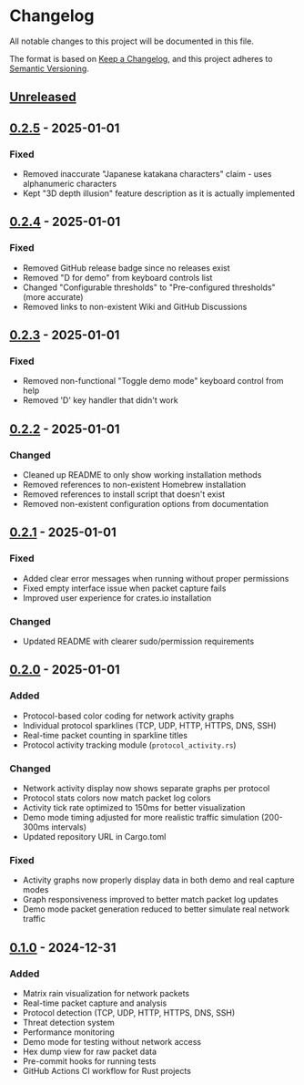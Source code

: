 # Changelog

All notable changes to this project will be documented in this file.

The format is based on [Keep a Changelog](https://keepachangelog.com/en/1.0.0/),
and this project adheres to [Semantic Versioning](https://semver.org/spec/v2.0.0.html).

## [Unreleased]

## [0.2.5] - 2025-01-01
### Fixed
- Removed inaccurate "Japanese katakana characters" claim - uses alphanumeric characters
- Kept "3D depth illusion" feature description as it is actually implemented

## [0.2.4] - 2025-01-01
### Fixed
- Removed GitHub release badge since no releases exist
- Removed "D for demo" from keyboard controls list
- Changed "Configurable thresholds" to "Pre-configured thresholds" (more accurate)
- Removed links to non-existent Wiki and GitHub Discussions

## [0.2.3] - 2025-01-01
### Fixed
- Removed non-functional "Toggle demo mode" keyboard control from help
- Removed 'D' key handler that didn't work

## [0.2.2] - 2025-01-01
### Changed
- Cleaned up README to only show working installation methods
- Removed references to non-existent Homebrew installation
- Removed references to install script that doesn't exist
- Removed non-existent configuration options from documentation

## [0.2.1] - 2025-01-01
### Fixed
- Added clear error messages when running without proper permissions
- Fixed empty interface issue when packet capture fails
- Improved user experience for crates.io installation

### Changed
- Updated README with clearer sudo/permission requirements

## [0.2.0] - 2025-01-01
### Added
- Protocol-based color coding for network activity graphs
- Individual protocol sparklines (TCP, UDP, HTTP, HTTPS, DNS, SSH)
- Real-time packet counting in sparkline titles
- Protocol activity tracking module (`protocol_activity.rs`)

### Changed
- Network activity display now shows separate graphs per protocol
- Protocol stats colors now match packet log colors
- Activity tick rate optimized to 150ms for better visualization
- Demo mode timing adjusted for more realistic traffic simulation (200-300ms intervals)
- Updated repository URL in Cargo.toml

### Fixed
- Activity graphs now properly display data in both demo and real capture modes
- Graph responsiveness improved to better match packet log updates
- Demo mode packet generation reduced to better simulate real network traffic

## [0.1.0] - 2024-12-31
### Added
- Matrix rain visualization for network packets
- Real-time packet capture and analysis
- Protocol detection (TCP, UDP, HTTP, HTTPS, DNS, SSH)
- Threat detection system
- Performance monitoring
- Demo mode for testing without network access
- Hex dump view for raw packet data
- Pre-commit hooks for running tests
- GitHub Actions CI workflow for Rust projects

[Unreleased]: https://github.com/marcuspat/netrain/compare/v0.2.5...HEAD
[0.2.5]: https://github.com/marcuspat/netrain/compare/v0.2.4...v0.2.5
[0.2.4]: https://github.com/marcuspat/netrain/compare/v0.2.3...v0.2.4
[0.2.3]: https://github.com/marcuspat/netrain/compare/v0.2.2...v0.2.3
[0.2.2]: https://github.com/marcuspat/netrain/compare/v0.2.1...v0.2.2
[0.2.1]: https://github.com/marcuspat/netrain/compare/v0.2.0...v0.2.1
[0.2.0]: https://github.com/marcuspat/netrain/compare/v0.1.0...v0.2.0
[0.1.0]: https://github.com/marcuspat/netrain/releases/tag/v0.1.0